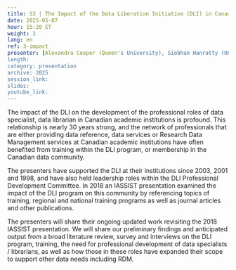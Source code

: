 ```yaml
---
title: S3 | The Impact of the Data Liberation Initiative (DLI) in Canadian Universities and Colleges
date: 2025-05-07
hour: 15:20 ET
weight: 3
lang: en
ref: 3-impact
presenter: [Alexandra Cooper (Queen's University), Siobhan Hanratty (University of New Brunswick), Liz Hill (Western University)]
length:
category: presentation
archive: 2025
session_link:
slides:
youtube_link:
---
```

The impact of the DLI on the development of the professional roles of data specialist, data librarian in Canadian academic institutions is profound. This relationship is nearly 30 years strong, and the network of professionals that are either providing data reference, data services or Research Data Management services at Canadian academic institutions have often benefited from training within the DLI program, or membership in the Canadian data community.<!--more-->

The presenters have supported the DLI at their institutions since 2003, 2001 and 1998, and have also held leadership roles within the DLI Professional Development Committee. In 2018 an IASSIST presentation examined the impact of the DLI program on this community by referencing topics of training, regional and national training programs as well as journal articles and other publications.

The presenters will share their ongoing updated work revisiting the 2018 IASSIST presentation. We will share our preliminary findings and anticipated output from a broad literature review, survey and interviews on the DLI program, training, the need for professional development of data specialists / librarians, as well as how those in these roles have expanded their scope to support other data needs including RDM.
